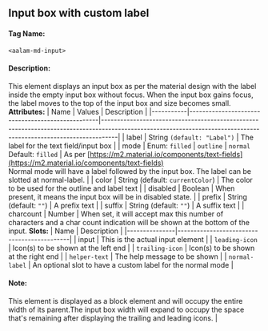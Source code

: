 ## Input box with custom label
#### Tag Name:

`<aalam-md-input>`

#### Description:

This element displays an input box as per the material design with the label inside the empty input box without focus. When the input box gains focus, the label moves to the top of the input box and size becomes small.
**Attributes:**
| Name      | Values                                           | Description                                                                                                                                                     |
|-----------|--------------------------------------------------|-----------------------------------------------------------------------------------------------------------------------------------------------------------------|
| label     | String `(default: "Label")`                        | The label for the text field/input box                                                                                                                          |
| mode      | Enum: `filled` \| `outline` \| `normal` <br>Default: `filled` | As per [https://m2.material.io/components/text-fields](https://m2.material.io/components/text-fields)<br>Normal mode will have a label followed by the input box. The label can be slotted at normal-label.                                 |
| color     | String (default: `currentColor`)                 | The color to be used for the outline and label text                                                                                                             |
| disabled  | Boolean                                          | When present, it means the input box will be in disabled state.                                                                                                                       |
| prefix    | String (default: `""`)                           | A prefix text                                                                                                                         |
| suffix    | String (default: `""`)                           | A suffix text                                                                                                                         |
| charcount | Number                                           | When set, it will accept max this number of characters and a char count indication will be shown at the bottom of the input.
**Slots:**
| Name          | Description                                |
|---------------|--------------------------------------------|
| input         | This is the actual input element            |
| `leading-icon`  | Icon(s) to be shown at the left end         |
| `trailing-icon` | Icon(s) to be shown at the right end        |
| `helper-text`   | The help message to be shown                |
| `normal-label`  | An optional slot to have a custom label for the normal mode |
   #### Note:

This element is displayed as a block element and will occupy the entire width of its parent.The input box width will expand to occupy the space that's remaining after displaying the trailing and leading icons.                                         |
